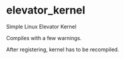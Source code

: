 # elevator_kernel
Simple Linux Elevator Kernel

Compiles with a few warnings.

After registering, kernel has to be recompiled.
